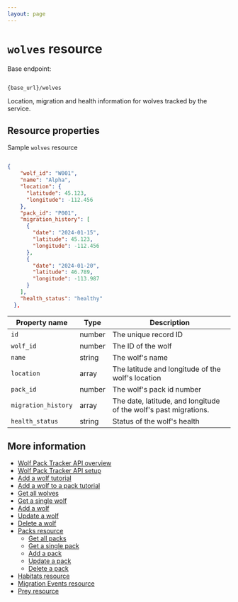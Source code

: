 ```yaml
---
layout: page
---
```


# `wolves` resource

Base endpoint:

```shell

{base_url}/wolves
```

Location, migration and health information for wolves tracked by the service. 

## Resource properties

Sample `wolves` resource

```json

{
    "wolf_id": "W001",
    "name": "Alpha",
    "location": {
      "latitude": 45.123,
      "longitude": -112.456
    },
    "pack_id": "P001",
    "migration_history": [
      {
        "date": "2024-01-15",
        "latitude": 45.123,
        "longitude": -112.456
      },
      {
        "date": "2024-01-20",
        "latitude": 46.789,
        "longitude": -113.987
      }
    ],
    "health_status": "healthy"
  },

```

| Property name | Type | Description |
| ------------- | ----------- | ----------- |
| `id`	|number	|The unique record ID|
|`wolf_id` | number | The ID of the wolf|
|`name` | string | The wolf's name|
|`location` | array | The latitude and longitude of the wolf's location|
|`pack_id` | number | The wolf's pack id number|
|`migration_history` | array | The date, latitude, and longitude of the wolf's past migrations. 
|`health_status` |string| Status of the wolf's health|

## More information

* [Wolf Pack Tracker API overview](../index.md)
* [Wolf Pack Tracker API setup](../getting-started.md)
* [Add a wolf tutorial](../tutorials/add-wolf-tutorial.md)
* [Add a wolf to a pack tutorial](../tutorials/update-pack-tutorial.md)
* [Get all wolves](wolves-get-all.md)
* [Get a single wolf](wolves-get-single.md)
* [Add a wolf](wolves-post.md)
* [Update a wolf](wolves-put.md)
* [Delete a wolf](wolves-delete.md)
* [Packs resource](packs.md)
    * [Get all packs](packs-get-all.md)
    * [Get a single pack](packs-get-single.md)
    * [Add a pack](packs-post.md)
    * [Update a  pack](packs-put.md)
    * [Delete a pack](packs-delete.md)
* [Habitats resource](habitats.md)
* [Migration Events resource](migration-events.md)
* [Prey resource](prey.md)
